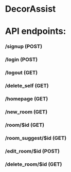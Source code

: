 # DecorAssist

# API endpoints:

### /signup (POST)

### /login (POST)

### /logout (GET)

### /delete_self (GET)

### /homepage (GET)

### /new_room (GET)

### /room/$id (GET)

### /room_suggest/$id (GET)

### /edit_room/$id (POST)

### /delete_room/$id (GET)
